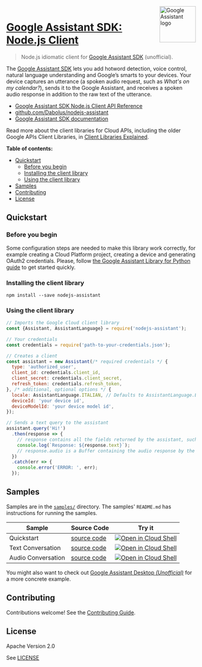 <img src="https://upload.wikimedia.org/wikipedia/commons/c/cb/Google_Assistant_logo.svg" alt="Google Assistant logo" title="Google Assistant" align="right" height="96" width="96"/>

# [Google Assistant SDK: Node.js Client](https://github.com/Dabolus/nodejs-assistant)

<!-- TODO: Add some badges here -->

> Node.js idiomatic client for [Google Assistant SDK][product-docs] (unofficial).

The [Google Assistant SDK][product-docs] lets you add hotword detection, voice 
control, natural language understanding and Google’s smarts to your devices. 
Your device captures an utterance (a spoken audio request, such as 
_What's on my calendar?_), sends it to the Google Assistant, and receives a 
spoken audio response in addition to the raw text of the utterance.


* [Google Assistant SDK Node.js Client API Reference][client-docs]
* [github.com/Dabolus/nodejs-assistant](https://github.com/Dabolus/nodejs-assistant)
* [Google Assistant SDK documentation][product-docs]

Read more about the client libraries for Cloud APIs, including the older
Google APIs Client Libraries, in [Client Libraries Explained][explained].

[explained]: https://cloud.google.com/apis/docs/client-libraries-explained

**Table of contents:**

* [Quickstart](#quickstart)
  * [Before you begin](#before-you-begin)
  * [Installing the client library](#installing-the-client-library)
  * [Using the client library](#using-the-client-library)
* [Samples](#samples)
* [Contributing](#contributing)
* [License](#license)

## Quickstart

### Before you begin

Some configuration steps are needed to make this library work correctly, for 
example creating a Cloud Platform project, creating a device and generating 
OAuth2 credentials. Please, follow 
[the Google Assistant Library for Python guide](https://developers.google.com/assistant/sdk/guides/library/python/) 
to get started quickly.

### Installing the client library

    npm install --save nodejs-assistant

### Using the client library

```javascript
// Imports the Google Cloud client library
const {Assistant, AssistantLanguage} = require('nodejs-assistant');

// Your credentials
const credentials = require('path-to-your-credentials.json');

// Creates a client
const assistant = new Assistant(/* required credentials */ {
  type: 'authorized_user',
  client_id: credentials.client_id,
  client_secret: credentials.client_secret,
  refresh_token: credentials.refresh_token,
}, /* additional, optional options */ {
  locale: AssistantLanguage.ITALIAN, // Defaults to AssistantLanguage.ENGLISH (en-US)
  deviceId: 'your device id',
  deviceModelId: 'your device model id',
});

// Sends a text query to the assistant
assistant.query('Hi!')
  .then(response => {
    // response contains all the fields returned by the assistant, such as the text and audio
    console.log(`Response: ${response.text}`);
    // response.audio is a Buffer containing the audio response by the assistant
  })
  .catch(err => {
    console.error('ERROR: ', err);
  });
```

## Samples

Samples are in the [`samples/`](samples/) directory. The samples' `README.md`
has instructions for running the samples.

| Sample                      | Source Code                       | Try it |
| --------------------------- | --------------------------------- | ------ |
| Quickstart | [source code](https://github.com/Dabolus/nodejs-assistant/blob/master/samples/quickstart.js) | [![Open in Cloud Shell][shell_img]](https://console.cloud.google.com/cloudshell/open?git_repo=https://github.com/Dabolus/nodejs-assistant&page=editor&open_in_editor=samples/quickstart.js,samples/README.md) |
| Text Conversation | [source code](https://github.com/Dabolus/nodejs-assistant/blob/master/samples/text.js) | [![Open in Cloud Shell][shell_img]](https://console.cloud.google.com/cloudshell/open?git_repo=https://github.com/Dabolus/nodejs-assistant&page=editor&open_in_editor=samples/text.js,samples/README.md) |
| Audio Conversation | [source code](https://github.com/Dabolus/nodejs-assistant/blob/master/samples/audio.js) | [![Open in Cloud Shell][shell_img]](https://console.cloud.google.com/cloudshell/open?git_repo=https://github.com/Dabolus/nodejs-assistant&page=editor&open_in_editor=samples/audio.js,samples/README.md) |

You might also want to check out [Google Assistant Desktop _(Unofficial)_](https://github.com/Dabolus/google-assistant-desktop-unofficial) 
for a more concrete example.

## Contributing

Contributions welcome! See the [Contributing Guide](https://github.com/Dabolus/nodejs-assistant/blob/master/.github/CONTRIBUTING.md).

## License

Apache Version 2.0

See [LICENSE](https://github.com/Dabolus/nodejs-assistant/blob/master/LICENSE)

[client-docs]: https://dabolus.github.io/nodejs-assistant/
[product-docs]: https://developers.google.com/assistant/sdk/
[shell_img]: https://gstatic.com/cloudssh/images/open-btn.png
